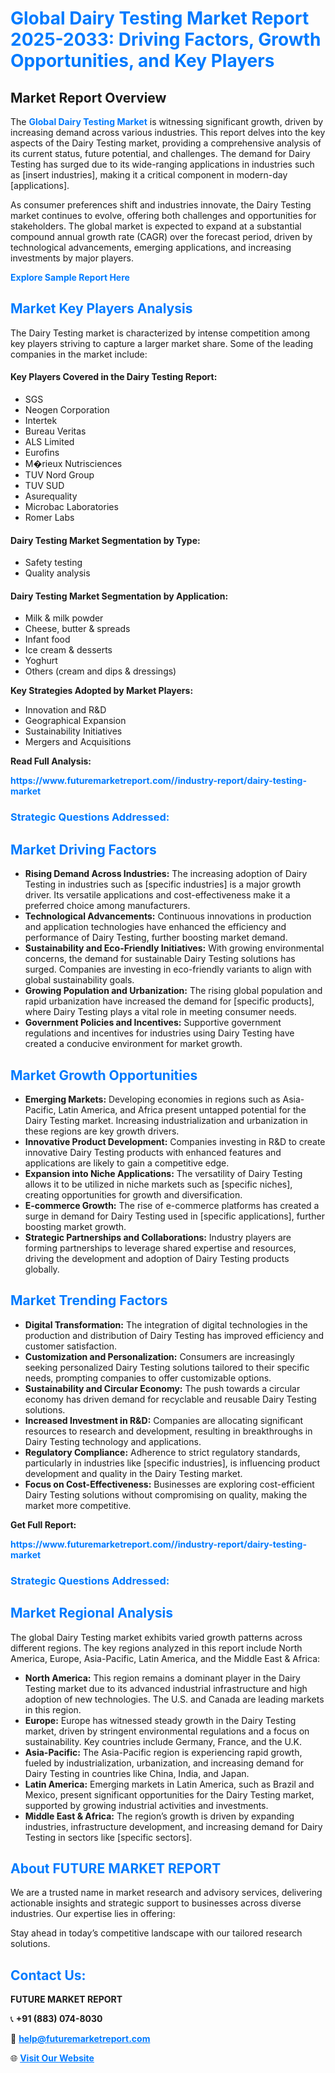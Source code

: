 <h1 style="color: #007BFF;">Global Dairy Testing Market Report 2025-2033: Driving Factors, Growth Opportunities, and Key Players</h1>

<section id="overview">
<h2>Market Report Overview</h2>
<p>The <a href="https://www.futuremarketreport.com//industry-report/dairy-testing-market" style="color: #007BFF; text-decoration: none;"><strong>Global Dairy Testing Market</strong></a> is witnessing significant growth, driven by increasing demand across various industries. This report delves into the key aspects of the Dairy Testing market, providing a comprehensive analysis of its current status, future potential, and challenges. The demand for Dairy Testing has surged due to its wide-ranging applications in industries such as [insert industries], making it a critical component in modern-day [applications].</p>
<p>As consumer preferences shift and industries innovate, the Dairy Testing market continues to evolve, offering both challenges and opportunities for stakeholders. The global market is expected to expand at a substantial compound annual growth rate (CAGR) over the forecast period, driven by technological advancements, emerging applications, and increasing investments by major players.</p>
</section>

<section id="overview">
<p><a href="https://www.futuremarketreport.com//request-sample/reportId=64838" style="color: #007BFF; text-decoration: none;"><strong>Explore Sample Report Here</strong></a></p>
</section>

<section id="key-players">
<h2 style="color: #007BFF;">Market Key Players Analysis</h2>
<p>The Dairy Testing market is characterized by intense competition among key players striving to capture a larger market share. Some of the leading companies in the market include:</p>
<h4>Key Players Covered in the Dairy Testing Report:</h4>
<ul><li>SGS</li><li>Neogen Corporation</li><li>Intertek</li><li>Bureau Veritas</li><li>ALS Limited</li><li>Eurofins</li><li>M�rieux Nutrisciences</li><li>TUV Nord Group</li><li>TUV SUD</li><li>Asurequality</li><li>Microbac Laboratories</li><li>Romer Labs</li></ul>
<h4>Dairy Testing Market Segmentation by Type:</h4>
<ul><li>Safety testing</li><li>Quality analysis</li></ul>

<h4>Dairy Testing Market Segmentation by Application:</h4>
<ul><li>Milk &amp; milk powder</li><li>Cheese, butter &amp; spreads</li><li>Infant food</li><li>Ice cream &amp; desserts</li><li>Yoghurt</li><li>Others (cream and dips &amp; dressings)</li></ul>
<p><strong>Key Strategies Adopted by Market Players:</strong></p>
<ul>
<li>Innovation and R&D</li>
<li>Geographical Expansion</li>
<li>Sustainability Initiatives</li>
<li>Mergers and Acquisitions</li>
</ul>
</section>

<section>
<p><strong>Read Full Analysis: </strong></p><a href="https://www.futuremarketreport.com//industry-report/dairy-testing-market" style="color: #007BFF; text-decoration: none;"><strong>https://www.futuremarketreport.com//industry-report/dairy-testing-market</strong></a>
<h3 style="color: #007BFF;">Strategic Questions Addressed:</h3>
</section>

<section id="driving-factors">
<h2 style="color: #007BFF;">Market Driving Factors</h2>
<ul>
<li><strong>Rising Demand Across Industries:</strong> The increasing adoption of Dairy Testing in industries such as [specific industries] is a major growth driver. Its versatile applications and cost-effectiveness make it a preferred choice among manufacturers.</li>
<li><strong>Technological Advancements:</strong> Continuous innovations in production and application technologies have enhanced the efficiency and performance of Dairy Testing, further boosting market demand.</li>
<li><strong>Sustainability and Eco-Friendly Initiatives:</strong> With growing environmental concerns, the demand for sustainable Dairy Testing solutions has surged. Companies are investing in eco-friendly variants to align with global sustainability goals.</li>
<li><strong>Growing Population and Urbanization:</strong> The rising global population and rapid urbanization have increased the demand for [specific products], where Dairy Testing plays a vital role in meeting consumer needs.</li>
<li><strong>Government Policies and Incentives:</strong> Supportive government regulations and incentives for industries using Dairy Testing have created a conducive environment for market growth.</li>
</ul>
</section>

<section id="growth-opportunities">
<h2 style="color: #007BFF;">Market Growth Opportunities</h2>
<ul>
<li><strong>Emerging Markets:</strong> Developing economies in regions such as Asia-Pacific, Latin America, and Africa present untapped potential for the Dairy Testing market. Increasing industrialization and urbanization in these regions are key growth drivers.</li>
<li><strong>Innovative Product Development:</strong> Companies investing in R&D to create innovative Dairy Testing products with enhanced features and applications are likely to gain a competitive edge.</li>
<li><strong>Expansion into Niche Applications:</strong> The versatility of Dairy Testing allows it to be utilized in niche markets such as [specific niches], creating opportunities for growth and diversification.</li>
<li><strong>E-commerce Growth:</strong> The rise of e-commerce platforms has created a surge in demand for Dairy Testing used in [specific applications], further boosting market growth.</li>
<li><strong>Strategic Partnerships and Collaborations:</strong> Industry players are forming partnerships to leverage shared expertise and resources, driving the development and adoption of Dairy Testing products globally.</li>
</ul>
</section>

<section id="trending-factors">
<h2 style="color: #007BFF;">Market Trending Factors</h2>
<ul>
<li><strong>Digital Transformation:</strong> The integration of digital technologies in the production and distribution of Dairy Testing has improved efficiency and customer satisfaction.</li>
<li><strong>Customization and Personalization:</strong> Consumers are increasingly seeking personalized Dairy Testing solutions tailored to their specific needs, prompting companies to offer customizable options.</li>
<li><strong>Sustainability and Circular Economy:</strong> The push towards a circular economy has driven demand for recyclable and reusable Dairy Testing solutions.</li>
<li><strong>Increased Investment in R&D:</strong> Companies are allocating significant resources to research and development, resulting in breakthroughs in Dairy Testing technology and applications.</li>
<li><strong>Regulatory Compliance:</strong> Adherence to strict regulatory standards, particularly in industries like [specific industries], is influencing product development and quality in the Dairy Testing market.</li>
<li><strong>Focus on Cost-Effectiveness:</strong> Businesses are exploring cost-efficient Dairy Testing solutions without compromising on quality, making the market more competitive.</li>
</ul>
</section>

<section>
<p><strong>Get Full Report: </strong></p><a href="https://www.futuremarketreport.com//industry-report/dairy-testing-market" style="color: #007BFF; text-decoration: none;"><strong>https://www.futuremarketreport.com//industry-report/dairy-testing-market</strong></a>
<h3 style="color: #007BFF;">Strategic Questions Addressed:</h3>
</section>


<section id="regional-analysis">
<h2 style="color: #007BFF;">Market Regional Analysis</h2>
<p>The global Dairy Testing market exhibits varied growth patterns across different regions. The key regions analyzed in this report include North America, Europe, Asia-Pacific, Latin America, and the Middle East & Africa:</p>
<ul>
<li><strong>North America:</strong> This region remains a dominant player in the Dairy Testing market due to its advanced industrial infrastructure and high adoption of new technologies. The U.S. and Canada are leading markets in this region.</li>
<li><strong>Europe:</strong> Europe has witnessed steady growth in the Dairy Testing market, driven by stringent environmental regulations and a focus on sustainability. Key countries include Germany, France, and the U.K.</li>
<li><strong>Asia-Pacific:</strong> The Asia-Pacific region is experiencing rapid growth, fueled by industrialization, urbanization, and increasing demand for Dairy Testing in countries like China, India, and Japan.</li>
<li><strong>Latin America:</strong> Emerging markets in Latin America, such as Brazil and Mexico, present significant opportunities for the Dairy Testing market, supported by growing industrial activities and investments.</li>
<li><strong>Middle East & Africa:</strong> The region’s growth is driven by expanding industries, infrastructure development, and increasing demand for Dairy Testing in sectors like [specific sectors].</li>
</ul>
</section>

<footer>
<h2 style="color: #007BFF;">About FUTURE MARKET REPORT</h2>
<p>We are a trusted name in market research and advisory services, delivering actionable insights and strategic support to businesses across diverse industries. Our expertise lies in offering:</p>

<p>Stay ahead in today’s competitive landscape with our tailored research solutions.</p>

<h2 style="color: #007BFF;">Contact Us:</h2>
<p><strong>FUTURE MARKET REPORT</strong></p>
<p>📞 <strong>+91 (883) 074-8030</strong></p>
<p>📧 <strong><a href="mailto:help@futuremarketreport.com" style="color: #007BFF;">help@futuremarketreport.com</a></strong></p>
<p>🌐 <strong><a href="https://www.futuremarketreport.com/" style="color: #007BFF;">Visit Our Website</a></strong></p>
</footer>